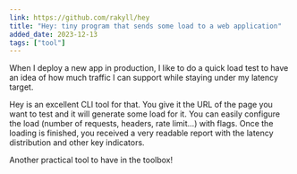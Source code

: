 ```yaml
---
link: https://github.com/rakyll/hey
title: "Hey: tiny program that sends some load to a web application"
added_date: 2023-12-13
tags: ["tool"]
---
```

When I deploy a new app in production, I like to do a quick load test to have
an idea of how much traffic I can support while staying under my latency target. 

Hey is an excellent CLI tool for that. You give it the URL of the page you want
to test and it will generate some load for it. You can easily configure the load
(number of requests, headers, rate limit...) with flags. Once the loading is
finished, you received a very readable report with the latency distribution and
other key indicators.

Another practical tool to have in the toolbox!
